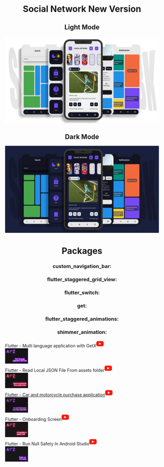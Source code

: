 <html>
  <body>
  <center> 
    <h1> Social Network New Version </h1>
    <h2> Light Mode </h2>
    <img src="assets/images/light-text-social-network.jpg">
    <h2> Dark Mode </h2>
    <img src="assets/images/dark-text-social-network.jpg">
    <br>
    <h1> Packages </h1>
    <h3> custom_navigation_bar: </h3>
    <h3> flutter_staggered_grid_view: </h3>
    <h3> flutter_switch: </h3>
    <h3> get: </h3>
    <h3> flutter_staggered_animations: </h3>
    <h3> shimmer_animation: </h3>
    
  </center>
    </body>
  </html>
  
Flutter - Multi language application with GetX[![watch](assets/images/youtube.png)](https://youtu.be/olSz37yo0Ws)
<br>
<img src="assets/images/cover-one.jpg" height= 50px>
<br>
Flutter - Read Local JSON File From assets folder[![watch](assets/images/youtube.png)](https://www.youtube.com/watch?v=DxKBqwwMSD4&t=1639s)
<br>
<img src="assets/images/pink-cover2.png" height= 50px>
<br>
[Flutter - Car and motorcycle purchase application](https://github.com/abolfazlzareikma/afz-car-motorcycle)[![watch](assets/images/youtube.png)](https://www.youtube.com/watch?v=wVF_WMaJgYs)
<br>
<img src="assets/images/cover-three.jpg" height= 50px>
<br>
Flutter - Onboarding Screen[![watch](assets/images/youtube.png)](https://www.youtube.com/watch?v=r0OYR0rsdnQ&t=282s)
<br>
<img src="assets/images/cover-four.jpg" height= 50px>
<br>
Flutter - Run Null Safety In Android Studio[![watch](assets/images/youtube.png)](https://www.youtube.com/watch?v=IWNSBrzw8sQ&t=200s)
<br>
<img src="assets/images/cover-five.jpg" height= 50px>






